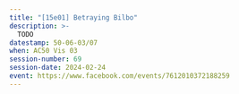 ```yaml
---
title: "[15e01] Betraying Bilbo"
description: >-
  TODO
datestamp: 50-06-03/07
when: AC50 Vis 03
session-number: 69
session-date: 2024-02-24
event: https://www.facebook.com/events/7612010372188259
---
```


